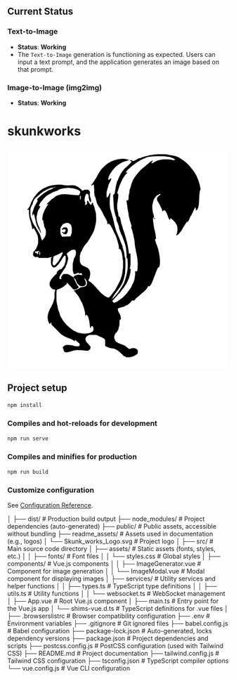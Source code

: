 ## Current Status

### Text-to-Image
- **Status**: **Working**  
- The `Text-to-Image` generation is functioning as expected. Users can input a text prompt, and the application generates an image based on that prompt.

### Image-to-Image (img2img)
- **Status**: **Working**  

# skunkworks


![Skunkworks Logo](readme_assets/Skunk_works_Logo.svg)


## Project setup

```bash
npm install
```

### Compiles and hot-reloads for development

```bash
npm run serve
```

### Compiles and minifies for production

```bash
npm run build
```

### Customize configuration

See [Configuration Reference](https://cli.vuejs.org/config/).



│
├── dist/                           # Production build output
├── node_modules/                   # Project dependencies (auto-generated)
├── public/                         # Public assets, accessible without bundling
├── readme_assets/                  # Assets used in documentation (e.g., logos)
│   └── Skunk_works_Logo.svg        # Project logo
│
├── src/                            # Main source code directory
│   ├── assets/                     # Static assets (fonts, styles, etc.)
│   │   ├── fonts/                  # Font files
│   │   └── styles.css              # Global styles
│   ├── components/                 # Vue.js components
│   │   ├── ImageGenerator.vue       # Component for image generation
│   │   └── ImageModal.vue           # Modal component for displaying images
│   ├── services/                   # Utility services and helper functions
│   │   ├── types.ts                # TypeScript type definitions
│   │   ├── utils.ts                # Utility functions
│   │   └── websocket.ts            # WebSocket management
│   ├── App.vue                     # Root Vue.js component
│   ├── main.ts                     # Entry point for the Vue.js app
│   └── shims-vue.d.ts              # TypeScript definitions for .vue files
│
├── .browserslistrc                 # Browser compatibility configuration
├── .env                            # Environment variables
├── .gitignore                      # Git ignored files
├── babel.config.js                 # Babel configuration
├── package-lock.json               # Auto-generated, locks dependency versions
├── package.json                    # Project dependencies and scripts
├── postcss.config.js               # PostCSS configuration (used with Tailwind CSS)
├── README.md                       # Project documentation
├── tailwind.config.js              # Tailwind CSS configuration
├── tsconfig.json                   # TypeScript compiler options
└── vue.config.js                   # Vue CLI configuration